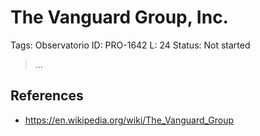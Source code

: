 # The Vanguard Group, Inc.

Tags: Observatorio
ID: PRO-1642
L: 24
Status: Not started

> …
> 

## References

- https://en.wikipedia.org/wiki/The_Vanguard_Group